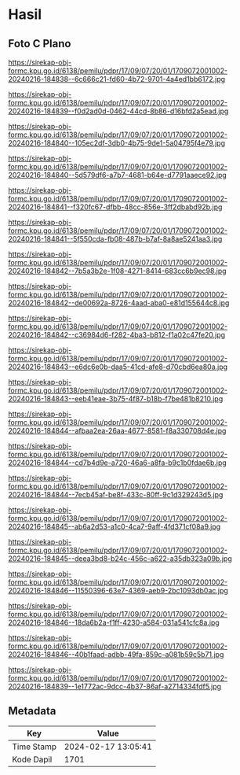 # Hasil

## Foto C Plano

https://sirekap-obj-formc.kpu.go.id/6138/pemilu/pdpr/17/09/07/20/01/1709072001002-20240216-184838--6c666c21-fd60-4b72-9701-4a4ed1bb6172.jpg

https://sirekap-obj-formc.kpu.go.id/6138/pemilu/pdpr/17/09/07/20/01/1709072001002-20240216-184839--f0d2ad0d-0462-44cd-8b86-d16bfd2a5ead.jpg

https://sirekap-obj-formc.kpu.go.id/6138/pemilu/pdpr/17/09/07/20/01/1709072001002-20240216-184840--105ec2df-3db0-4b75-9de1-5a04795f4e79.jpg

https://sirekap-obj-formc.kpu.go.id/6138/pemilu/pdpr/17/09/07/20/01/1709072001002-20240216-184840--5d579df6-a7b7-4681-b64e-d7791aaece92.jpg

https://sirekap-obj-formc.kpu.go.id/6138/pemilu/pdpr/17/09/07/20/01/1709072001002-20240216-184841--f320fc67-dfbb-48cc-856e-3ff2dbabd92b.jpg

https://sirekap-obj-formc.kpu.go.id/6138/pemilu/pdpr/17/09/07/20/01/1709072001002-20240216-184841--5f550cda-fb08-487b-b7af-8a8ae5241aa3.jpg

https://sirekap-obj-formc.kpu.go.id/6138/pemilu/pdpr/17/09/07/20/01/1709072001002-20240216-184842--7b5a3b2e-1f08-4271-8414-683cc6b9ec98.jpg

https://sirekap-obj-formc.kpu.go.id/6138/pemilu/pdpr/17/09/07/20/01/1709072001002-20240216-184842--de00692a-8726-4aad-aba0-e81d155644c8.jpg

https://sirekap-obj-formc.kpu.go.id/6138/pemilu/pdpr/17/09/07/20/01/1709072001002-20240216-184842--c36984d6-f282-4ba3-b812-f1a02c47fe20.jpg

https://sirekap-obj-formc.kpu.go.id/6138/pemilu/pdpr/17/09/07/20/01/1709072001002-20240216-184843--e6dc6e0b-daa5-41cd-afe8-d70cbd6ea80a.jpg

https://sirekap-obj-formc.kpu.go.id/6138/pemilu/pdpr/17/09/07/20/01/1709072001002-20240216-184843--eeb41eae-3b75-4f87-b18b-f7be481b8210.jpg

https://sirekap-obj-formc.kpu.go.id/6138/pemilu/pdpr/17/09/07/20/01/1709072001002-20240216-184844--afbaa2ea-26aa-4677-8581-f8a330708d4e.jpg

https://sirekap-obj-formc.kpu.go.id/6138/pemilu/pdpr/17/09/07/20/01/1709072001002-20240216-184844--cd7b4d9e-a720-46a6-a8fa-b9c1b0fdae6b.jpg

https://sirekap-obj-formc.kpu.go.id/6138/pemilu/pdpr/17/09/07/20/01/1709072001002-20240216-184844--7ecb45af-be8f-433c-80ff-9c1d329243d5.jpg

https://sirekap-obj-formc.kpu.go.id/6138/pemilu/pdpr/17/09/07/20/01/1709072001002-20240216-184845--ab6a2d53-a1c0-4ca7-9aff-4fd371cf08a9.jpg

https://sirekap-obj-formc.kpu.go.id/6138/pemilu/pdpr/17/09/07/20/01/1709072001002-20240216-184845--deea3bd8-b24c-456c-a622-a35db323a09b.jpg

https://sirekap-obj-formc.kpu.go.id/6138/pemilu/pdpr/17/09/07/20/01/1709072001002-20240216-184846--11550396-63e7-4369-aeb9-2bc1093db0ac.jpg

https://sirekap-obj-formc.kpu.go.id/6138/pemilu/pdpr/17/09/07/20/01/1709072001002-20240216-184846--18da6b2a-f1ff-4230-a584-031a541cfc8a.jpg

https://sirekap-obj-formc.kpu.go.id/6138/pemilu/pdpr/17/09/07/20/01/1709072001002-20240216-184846--40b1faad-adbb-49fa-859c-a081b59c5b71.jpg

https://sirekap-obj-formc.kpu.go.id/6138/pemilu/pdpr/17/09/07/20/01/1709072001002-20240216-184839--1e1772ac-9dcc-4b37-86af-a2714334fdf5.jpg


## Metadata

| Key        | Value               |
| ---------- | ------------------- |
| Time Stamp | 2024-02-17 13:05:41 |
| Kode Dapil | 1701                |



